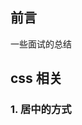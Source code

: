 <!--
 * @Author: your name
 * @Date: 2021-04-25 23:14:03
 * @LastEditTime: 2021-04-26 22:28:02
 * @LastEditors: Please set LastEditors
 * @Description: In User Settings Edit
 * @FilePath: \vuepress-blog\docs\.vuepress\notes\Interview\README.MD
-->

## 前言

一些面试的总结

## css 相关

### 1. 居中的方式

